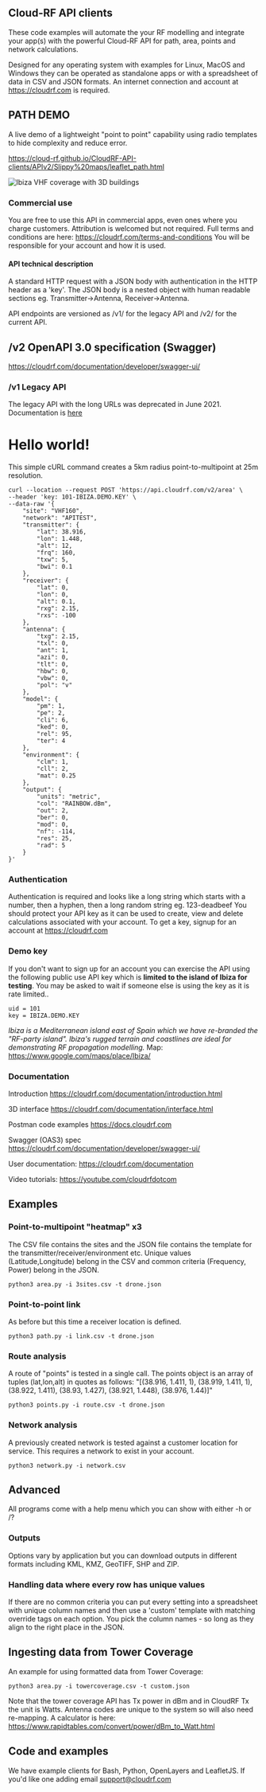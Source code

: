 ## Cloud-RF API clients
These code examples will automate the your RF modelling and integrate your app(s) with the powerful Cloud-RF API for path, area, points and network calculations.

Designed for any operating system with examples for Linux, MacOS and Windows they can be operated as standalone apps or with a spreadsheet of data in CSV and JSON formats.
An internet connection and account at https://cloudrf.com is required.

## PATH DEMO
A live demo of a lightweight "point to point" capability using radio templates to hide complexity and reduce error.

https://cloud-rf.github.io/CloudRF-API-clients/APIv2/Slippy%20maps/leaflet_path.html

![Ibiza VHF coverage with 3D buildings ](https://cloudrf.com/files/ibiza.vhf.jpg)
### Commercial use
You are free to use this API in commercial apps, even ones where you charge customers. 
Attribution is welcomed but not required.
Full terms and conditions are here: https://cloudrf.com/terms-and-conditions
You will be responsible for your account and how it is used. 

####  API technical description
A standard HTTP request with a JSON body with authentication in the HTTP header as a 'key'. The JSON body is a nested object with human readable sections eg. Transmitter->Antenna, Receiver->Antenna.

API endpoints are versioned as /v1/ for the legacy API and /v2/ for the current API.

## /v2 OpenAPI 3.0 specification (Swagger)
https://cloudrf.com/documentation/developer/swagger-ui/

### /v1 Legacy API
The legacy API with the long URLs was deprecated in June 2021. Documentation is [here](https://documenter.getpostman.com/view/3523402/7TFGb35)

# Hello world!
This simple cURL command creates a 5km radius point-to-multipoint at 25m resolution.  

    curl --location --request POST 'https://api.cloudrf.com/v2/area' \
    --header 'key: 101-IBIZA.DEMO.KEY' \
    --data-raw '{
        "site": "VHF160",
        "network": "APITEST",
        "transmitter": {
            "lat": 38.916,
            "lon": 1.448,
            "alt": 12,
            "frq": 160,
            "txw": 5,
            "bwi": 0.1
        },
        "receiver": {
            "lat": 0,
            "lon": 0,
            "alt": 0.1,
            "rxg": 2.15,
            "rxs": -100
        },
        "antenna": {
            "txg": 2.15,
            "txl": 0,
            "ant": 1,
            "azi": 0,
            "tlt": 0,
            "hbw": 0,
            "vbw": 0,
            "pol": "v"
        },
        "model": {
            "pm": 1,
            "pe": 2,
            "cli": 6,
            "ked": 0,
            "rel": 95,
            "ter": 4
        },
        "environment": {
            "clm": 1,
            "cll": 2,
            "mat": 0.25
        },
        "output": {
            "units": "metric",
            "col": "RAINBOW.dBm",
            "out": 2,
            "ber": 0,
            "mod": 0,
            "nf": -114,
            "res": 25,
            "rad": 5
        }
    }'

### Authentication
Authentication is required and looks like a long string which starts with a number, then a hyphen, then a long random string eg. 123-deadbeef
You should protect your API key as it can be used to create, view and delete calculations associated with your account.
To get a key, signup for an account at https://cloudrf.com

### Demo key
If you don't want to sign up for an account you can exercise the API using the following public use API key which is **limited to the island of Ibiza for testing**. You may be asked to wait if someone else is using the key as it is rate limited..

    uid = 101
    key = IBIZA.DEMO.KEY

*Ibiza is a Mediterranean island east of Spain which we have re-branded the "RF-party island". Ibiza's rugged terrain and coastlines are ideal for demonstrating RF propagation modelling.*
Map: https://www.google.com/maps/place/Ibiza/

### Documentation
Introduction https://cloudrf.com/documentation/introduction.html

3D interface https://cloudrf.com/documentation/interface.html

Postman code examples https://docs.cloudrf.com

Swagger (OAS3) spec https://cloudrf.com/documentation/developer/swagger-ui/

User documentation: https://cloudrf.com/documentation

Video tutorials: https://youtube.com/cloudrfdotcom

## Examples

### Point-to-multipoint "heatmap"  x3
The CSV file contains the sites and the JSON file contains the template for the transmitter/receiver/environment etc. Unique values (Latitude,Longitude) belong in the CSV and common criteria (Frequency, Power) belong in the JSON.

    python3 area.py -i 3sites.csv -t drone.json

### Point-to-point link
As before but this time a receiver location is defined.

    python3 path.py -i link.csv -t drone.json
    
### Route analysis 
A route of "points" is tested in a single call. The points object is an array of tuples (lat,lon,alt) in quotes as follows:
"[(38.916, 1.411, 1), (38.919, 1.411, 1), (38.922, 1.411), (38.93, 1.427), (38.921, 1.448), (38.976, 1.44)]"

    python3 points.py -i route.csv -t drone.json
    
### Network analysis
A previously created network is tested against a customer location for service.
This requires a network to exist in your account.

    python3 network.py -i network.csv
    
## Advanced
All programs come with a help menu which you can show with either -h or /?

### Outputs
Options vary by application but you can download outputs in different formats including KML, KMZ, GeoTIFF, SHP and ZIP.

### Handling data where every row has unique values
If there are no common criteria you can put every setting into a spreadsheet with unique column names and then use a 'custom' template with matching override tags on each option. You pick the column names - so long as they align to the right place in the JSON.

## Ingesting data from Tower Coverage

An example for using formatted data from Tower Coverage:

    python3 area.py -i towercoverage.csv -t custom.json

Note that the tower coverage API has Tx power in dBm and in CloudRF Tx the unit is Watts. Antenna codes are unique to the system so will also need re-mapping.
A calculator is here: https://www.rapidtables.com/convert/power/dBm_to_Watt.html

## Code and examples

We have example clients for Bash, Python, OpenLayers and LeafletJS.
If you'd like one adding email support@cloudrf.com



